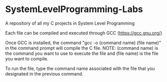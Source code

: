 # SystemLevelProgramming-Labs
A repository of all my C projects in System Level Programming

Each file can be compiled and executed through GCC (https://gcc.gnu.org/)

Once GCC is installed, the command "gcc -o (command name) (file name)" in the command prompt will compile the C file. 
NOTE: (command name) is the command you want to use to execute the file and (file name) is the file you want to compile.

To run the file, type the command name associated with the file that you designated in the previous command.
